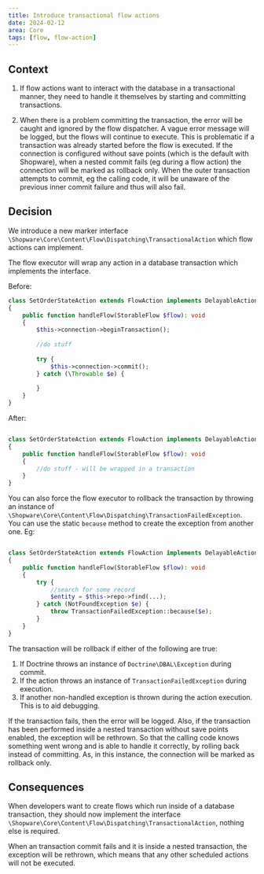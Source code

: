 ```yaml
---
title: Introduce transactional flow actions
date: 2024-02-12
area: Core
tags: [flow, flow-action]
---
```


## Context
1. If flow actions want to interact with the database in a transactional manner, they need to handle it themselves by starting and committing transactions.

2. When there is a problem committing the transaction, the error will be caught and ignored by the flow dispatcher. A vague error message will be logged, but the flows will continue to execute.
This is problematic if a transaction was already started before the flow is executed. If the connection is configured without save points (which is the default with Shopware), when a nested commit fails (eg during a flow action) the connection will be marked as rollback only.
When the outer transaction attempts to commit, eg the calling code, it will be unaware of the previous inner commit failure and thus will also fail.

## Decision

We introduce a new marker interface `\Shopware\Core\Content\Flow\Dispatching\TransactionalAction` which flow actions can implement.

The flow executor will wrap any action in a database transaction which implements the interface.

Before:

```php
class SetOrderStateAction extends FlowAction implements DelayableAction
{
    public function handleFlow(StorableFlow $flow): void
    {
        $this->connection->beginTransaction();
        
        //do stuff
        
        try {
            $this->connection->commit();
        } catch (\Throwable $e) {
                
        }
    }
}
```

After:

```php

class SetOrderStateAction extends FlowAction implements DelayableAction, TransactionalAction
{
    public function handleFlow(StorableFlow $flow): void
    {        
        //do stuff - will be wrapped in a transaction
    }
}
```

You can also force the flow executor to rollback the transaction by throwing an instance of `\Shopware\Core\Content\Flow\Dispatching\TransactionFailedException`. You can use the static `because` method to create the exception from another one. Eg:

```php

class SetOrderStateAction extends FlowAction implements DelayableAction, TransactionalAction
{
    public function handleFlow(StorableFlow $flow): void
    {        
        try {
            //search for some record
            $entity = $this->repo->find(...);
        } catch (NotFoundException $e) {
            throw TransactionFailedException::because($e);
        }
    }
}
```

The transaction will be rollback if either of the following are true:

1. If Doctrine throws an instance of `Doctrine\DBAL\Exception` during commit.
2. If the action throws an instance of `TransactionFailedException` during execution.
3. If another non-handled exception is thrown during the action execution. This is to aid debugging.

If the transaction fails, then the error will be logged. Also, if the transaction has been performed inside a nested transaction without save points enabled, the exception will be rethrown.
So that the calling code knows something went wrong and is able to handle it correctly, by rolling back instead of committing. As, in this instance, the connection will be marked as rollback only.

## Consequences

When developers want to create flows which run inside of a database transaction, they should now implement the interface `\Shopware\Core\Content\Flow\Dispatching\TransactionalAction`, nothing else is required.

When an transaction commit fails and it is inside a nested transaction, the exception will be rethrown, which means that any other scheduled actions will not be executed.
    
